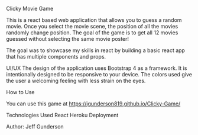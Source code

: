 Clicky Movie Game

This is a react based web application that allows you to guess a random movie. Once you select the movie scene, the position of all the movies randomly change position. The goal of the game is to get all 12 movies guessed without selecting the same movie poster!

The goal was to showcase my skills in react by building a basic react app that has multiple components and props.

UI/UX
The design of the application uses Bootstrap 4 as a framework. It is intentionally designed to be responsive to your device. The colors used give the user a welcoming feeling with less strain on the eyes.

How to Use

You can use this game at https://jgunderson819.github.io/Clicky-Game/

Technologies Used
React
Heroku Deployment

Author:
Jeff Gunderson
